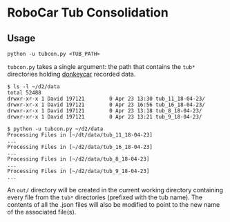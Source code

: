 # RoboCar Tub Consolidation
## Usage
`python -u tubcon.py <TUB_PATH>`

`tubcon.py` takes a single argument: the path that contains the `tub*` directories holding [donkeycar](http://www.donkeycar.com/) recorded data.

```
$ ls -l ~/d2/data
total 52488
drwxr-xr-x 1 David 197121        0 Apr 23 13:30 tub_11_18-04-23/
drwxr-xr-x 1 David 197121        0 Apr 23 16:56 tub_16_18-04-23/
drwxr-xr-x 1 David 197121        0 Apr 23 13:18 tub_8_18-04-23/
drwxr-xr-x 1 David 197121        0 Apr 23 13:21 tub_9_18-04-23/

$ python -u tubcon.py ~/d2/data
Processing Files in [~/dt/data/tub_11_18-04-23]
...
Processing Files in [~/d2/data/tub_16_18-04-23]
...
Processing Files in [~/d2/data/tub_8_18-04-23]
...
Processing Files in [~/d2/data/tub_9_18-04-23]
...
```

An `out/` directory will be created in the current working directory containing every file from the `tub*` directories (prefixed with the tub name).  The contents of all the .json files will also be modified to point to the new name of the associated file(s).
